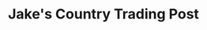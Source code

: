 ---
title: "Jake's Country Trading Post"
url: /gordonville/jakes-country-trading-post/
shop: gift
---